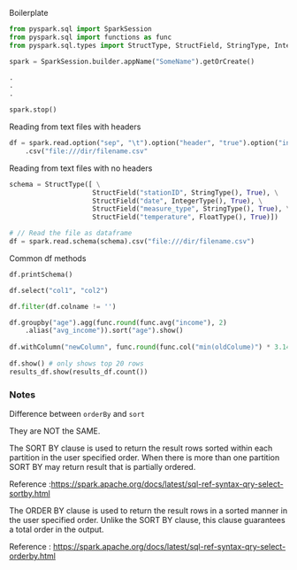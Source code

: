 Boilerplate

```python
from pyspark.sql import SparkSession
from pyspark.sql import functions as func
from pyspark.sql.types import StructType, StructField, StringType, IntegerType, FloatType

spark = SparkSession.builder.appName("SomeName").getOrCreate()

.
.
.

spark.stop()
```

Reading from text files with headers
```python
df = spark.read.option("sep", "\t").option("header", "true").option("inferSchema", "true")\
    .csv("file:///dir/filename.csv"
```


Reading from text files with no headers
```python
schema = StructType([ \
                     StructField("stationID", StringType(), True), \
                     StructField("date", IntegerType(), True), \
                     StructField("measure_type", StringType(), True), \
                     StructField("temperature", FloatType(), True)])

# // Read the file as dataframe
df = spark.read.schema(schema).csv("file:///dir/filename.csv")
```

Common df methods
```python
df.printSchema()

df.select("col1", "col2")

df.filter(df.colname != '')

df.groupby("age").agg(func.round(func.avg("income"), 2)
    .alias("avg_income")).sort("age").show()
    
df.withColumn("newColumn", func.round(func.col("min(oldColume)") * 3.14, 2)
    
df.show() # only shows top 20 rows
results_df.show(results_df.count())

```


### Notes
Difference between `orderBy` and `sort`
> 
They are NOT the SAME.

The SORT BY clause is used to return the result rows sorted within each partition in the user specified order. When there is more than one partition SORT BY may return result that is partially ordered.

Reference :https://spark.apache.org/docs/latest/sql-ref-syntax-qry-select-sortby.html

The ORDER BY clause is used to return the result rows in a sorted manner in the user specified order. Unlike the SORT BY clause, this clause guarantees a total order in the output.

Reference : https://spark.apache.org/docs/latest/sql-ref-syntax-qry-select-orderby.html
